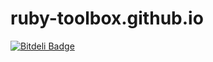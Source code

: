 ruby-toolbox.github.io
======================


[![Bitdeli Badge](https://d2weczhvl823v0.cloudfront.net/debbbbie/ruby-toolbox.github.io/trend.png)](https://bitdeli.com/free "Bitdeli Badge")

